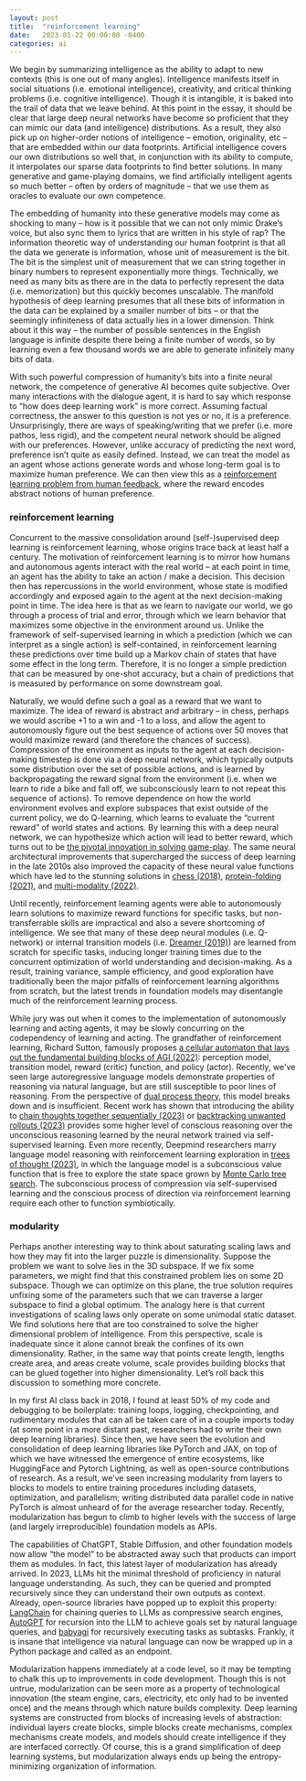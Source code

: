 ```yaml
---
layout: post
title:  "reinforcement learning"
date:   2023-05-22 00:00:00 -0400
categories: ai
---
```


We begin by summarizing intelligence as the ability to adapt to new contexts (this is one out of many angles). Intelligence manifests itself in social situations (i.e. emotional intelligence), creativity, and critical thinking problems (i.e. cognitive intelligence). Though it is intangible, it is baked into the trail of data that we leave behind. At this point in the essay, it should be clear that large deep neural networks have become so proficient that they can mimic our data (and intelligence) distributions. As a result, they also pick up on higher-order notions of intelligence – emotion, originality, etc – that are embedded within our data footprints. Artificial intelligence covers our own distributions so well that, in conjunction with its ability to compute, it interpolates our sparse data footprints to find better solutions. In many generative and game-playing domains, we find artificially intelligent agents so much better – often by orders of magnitude – that we use them as oracles to evaluate our own competence.

The embedding of humanity into these generative models may come as shocking to many – how is it possible that we can not only mimic Drake’s voice, but also sync them to lyrics that are written in his style of rap? The information theoretic way of understanding our human footprint is that all the data we generate is information, whose unit of measurement is the bit. The bit is the simplest unit of measurement that we can string together in binary numbers to represent exponentially more things. Technically, we need as many bits as there are in the data to perfectly represent the data (i.e. memorization) but this quickly becomes unscalable. The manifold hypothesis of deep learning presumes that all these bits of information in the data can be explained by a smaller number of bits – or that the seemingly infiniteness of data actually lies in a lower dimension. Think about it this way – the number of possible sentences in the English language is infinite despite there being a finite number of words, so by learning even a few thousand words we are able to generate infinitely many bits of data.

With such powerful compression of humanity’s bits into a finite neural network, the competence of generative AI becomes quite subjective. Over many interactions with the dialogue agent, it is hard to say which response to “how does deep learning work” is more correct. Assuming factual correctness, the answer to this question is not yes or no, it is a preference. Unsurprisingly, there are ways of speaking/writing that we prefer (i.e. more pathos, less rigid), and the competent neural network should be aligned with our preferences. However, unlike accuracy of predicting the next word, preference isn’t quite as easily defined. Instead, we can treat the model as an agent whose actions generate words and whose long-term goal is to maximize human preference. We can then view this as a [reinforcement learning problem from human feedback](https://openai.com/research/learning-from-human-preferences), where the reward encodes abstract notions of human preference.

### reinforcement learning

Concurrent to the massive consolidation around (self-)supervised deep learning is reinforcement learning, whose origins trace back at least half a century. The motivation of reinforcement learning is to mirror how humans and autonomous agents interact with the real world – at each point in time, an agent has the ability to take an action / make a decision. This decision then has repercussions in the world environment, whose state is modified accordingly and exposed again to the agent at the next decision-making point in time. The idea here is that as we learn to navigate our world, we go through a process of trial and error, through which we learn behavior that maximizes some objective in the environment around us. Unlike the framework of self-supervised learning in which a prediction (which we can interpret as a single action) is self-contained, in reinforcement learning these predictions over time build up a Markov chain of states that have some effect in the long term. Therefore, it is no longer a simple prediction that can be measured by one-shot accuracy, but a chain of predictions that is measured by performance on some downstream goal.

Naturally, we would define such a goal as a reward that we want to maximize. The idea of reward is abstract and arbitrary – in chess, perhaps we would ascribe +1 to a win and -1 to a loss, and allow the agent to autonomously figure out the best sequence of actions over 50 moves that would maximize reward (and therefore the chances of success). Compression of the environment as inputs to the agent at each decision-making timestep is done via a deep neural network, which typically outputs some distribution over the set of possible actions, and is learned by backpropagating the reward signal from the environment (i.e. when we learn to ride a bike and fall off, we subconsciously learn to not repeat this sequence of actions). To remove dependence on how the world environment evolves and explore subspaces that exist outside of the current policy, we do Q-learning, which learns to evaluate the “current reward” of world states and actions. By learning this with a deep neural network, we can hypothesize which action will lead to better reward, which turns out to be [the pivotal innovation in solving game-play](https://www.nature.com/articles/nature14236). The same neural architectural improvements that supercharged the success of deep learning in the late 2010s also improved the capacity of these neural value functions which have led to the stunning solutions in [chess (2018)](https://arxiv.org/abs/1712.01815), [protein-folding (2021)](https://www.deepmind.com/publications/highly-accurate-protein-structure-prediction-with-alphafold), and [multi-modality (2022)](https://openreview.net/pdf?id=1ikK0kHjvj).

Until recently, reinforcement learning agents were able to autonomously learn solutions to maximize reward functions for specific tasks, but non-transferrable skills are impractical and also a severe shortcoming of intelligence. We see that many of these deep neural modules (i.e. Q-network) or internal transition models (i.e. [Dreamer (2019)](https://arxiv.org/abs/1912.01603)) are learned from scratch for specific tasks, inducing longer training times due to the concurrent optimization of world understanding and decision-making. As a result, training variance, sample efficiency, and good exploration have traditionally been the major pitfalls of reinforcement learning algorithms from scratch, but the latest trends in foundation models may disentangle much of the reinforcement learning process.

While jury was out when it comes to the implementation of autonomously learning and acting agents, it may be slowly concurring on the codependency of learning and acting. The grandfather of reinforcement learning, Richard Sutton, famously proposes [a cellular automaton that lays out the fundamental building blocks of AGI (2022)](https://arxiv.org/pdf/2208.11173.pdf): perception model, transition model, reward (critic) function, and policy (actor). Recently, we've seen large autoregressive language models demonstrate properties of reasoning via natural language, but are still susceptible to poor lines of reasoning. From the perspective of [dual process theory](https://en.wikipedia.org/wiki/Dual_process_theory), this model breaks down and is insufficient. Recent work has shown that introducing the ability to [chain thoughts together sequentially (2023)](https://arxiv.org/pdf/2201.11903.pdf) or [backtracking unwanted rollouts (2023)](https://arxiv.org/pdf/2306.05426.pdf) provides some higher level of conscious reasoning over the unconscious reasoning learned by the neural network trained via self-supervised learning. Even more recently, Deepmind researchers marry language model reasoning with reinforcement learning exploration in [trees of thought (2023)](https://arxiv.org/pdf/2305.10601.pdf), in which the language model is a subconscious value function that is free to explore the state space grown by [Monte Carlo tree search](https://en.wikipedia.org/wiki/Monte_Carlo_tree_search). The subconscious process of compression via self-supervised learning and the conscious process of direction via reinforcement learning require each other to function symbiotically.

### modularity

Perhaps another interesting way to think about saturating scaling laws and how they may fit into the larger puzzle is dimensionality. Suppose the problem we want to solve lies in the 3D subspace. If we fix some parameters, we might find that this constrained problem lies on some 2D subspace. Though we can optimize on this plane, the true solution requires unfixing some of the parameters such that we can traverse a larger subspace to find a global optimum. The analogy here is that current investigations of scaling laws only operate on some unimodal static dataset. We find solutions here that are too constrained to solve the higher dimensional problem of intelligence. From this perspective, scale is inadequate since it alone cannot break the confines of its own dimensionality. Rather, in the same way that points create length, lengths create area, and areas create volume, scale provides building blocks that can be glued together into higher dimensionality. Let’s roll back this discussion to something more concrete.

In my first AI class back in 2018, I found at least 50% of my code and debugging to be boilerplate: training loops, logging, checkpointing, and rudimentary modules that can all be taken care of in a couple imports today (at some point in a more distant past, researchers had to write their own deep learning libraries). Since then, we have seen the evolution and consolidation of deep learning libraries like PyTorch and JAX, on top of which we have witnessed the emergence of entire ecosystems, like HuggingFace and Pytorch Lightning, as well as open-source contributions of research. As a result, we’ve seen increasing modularity from layers to blocks to models to entire training procedures including datasets, optimization, and parallelism; writing distributed data parallel code in native PyTorch is almost unheard of for the average researcher today. Recently, modularization has begun to climb to higher levels with the success of large (and largely irreproducible) foundation models as APIs.

The capabilities of ChatGPT, Stable Diffusion, and other foundation models now allow “the model” to be abstracted away such that products can import them as modules. In fact, this latest layer of modularization has already arrived. In 2023, LLMs hit the minimal threshold of proficiency in natural language understanding. As such, they can be queried and prompted recursively since they can understand their own outputs as context. Already, open-source libraries have popped up to exploit this property: [LangChain](https://github.com/hwchase17/langchain) for chaining queries to LLMs as compressive search engines, [AutoGPT](https://github.com/Significant-Gravitas/Auto-GPT) for recursion into the LLM to achieve goals set by natural language queries, and [babyagi](https://github.com/yoheinakajima/babyagi) for recursively executing tasks as subtasks. Frankly, it is insane that intelligence via natural language can now be wrapped up in a Python package and called as an endpoint.

Modularization happens immediately at a code level, so it may be tempting to chalk this up to improvements in code development. Though this is not untrue, modularization can be seen more as a property of technological innovation (the steam engine, cars, electricity, etc only had to be invented once) and the means through which nature builds complexity. Deep learning systems are constructed from blocks of increasing levels of abstraction: individual layers create blocks, simple blocks create mechanisms, complex mechanisms create models, and models should create intelligence if they are interfaced correctly. Of course, this is a grand simplification of deep learning systems, but modularization always ends up being the entropy-minimizing organization of information.
